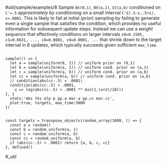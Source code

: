 #util/sample/examples/8 Sample `A∈(0,1)`, `B∈(a,1)`, `C∈(a,b)` conditioned on `C'=.5` _approximately_ by conditioning on a small interval `C'∈(.5-ε,.5+ε), ε=.0001`. This is likely to fail at initial (_prior_) sampling by failing to generate even a single sample that satisfies the condition, which provides no useful information for subsequent update steps. Instead we can use a _weight sequence_ that effectively conditions on larger intervals `ε0=0.1585, ε1=0.0631, ..., ε8=0.0001, ε9=0.0001, ...` that shrink down to the target interval in 8 updates, which typically succeeds given sufficient `max_time`.
```js:js_input

sample(() => {
  let a = sample(uniform(0, 1)) // uniform prior on (0,1)
  let b = sample(uniform(a, 1)) // uniform cond. prior on (a,1)
  let c = sample(uniform(a, b)) // uniform cond. prior on (a,b)
  let cc = sample(uniform(a, b)) // uniform cond. prior on (a,b)  
  // condition(abs(cc-.5) < .0001)
  condition(abs(cc-.5) < .0001,
    u => log(abs(cc-.5) < .0001 ** min(1,(u+2)/10)))
}, {
  stats:'mks tks elp p pp.a mar.a pp.cc mar.cc', 
  plot:true, targets, max_time:5000 
})

```
```js:js_removed

const targets = transpose_objects(random_array(1000, () => {
  const a = random()
  const b = random_uniform(a, 1)
  const c = random_uniform(a, b)
  const cc = random_uniform(a, b)
  if (abs(cc-.5) < .0001) return {a, b, c, cc}
}, defined))

```
#_util